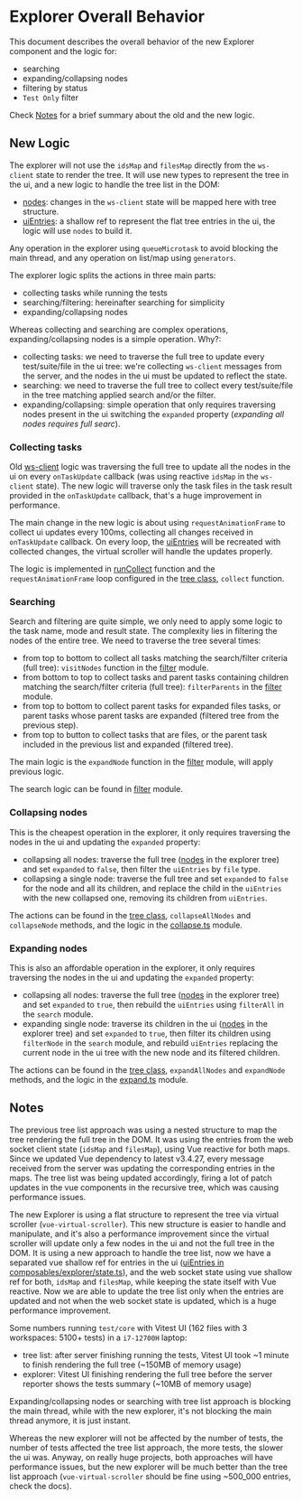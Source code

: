# Explorer Overall Behavior

This document describes the overall behavior of the new Explorer component and the logic for:
- searching
- expanding/collapsing nodes
- filtering by status
- `Test Only` filter

Check [Notes](#notes) for a brief summary about the old and the new logic.

## New Logic

The explorer will not use the `idsMap` and `filesMap` directly from the `ws-client` state to render the tree. It will use new types to represent the tree in the ui, and a new logic to handle the tree list in the DOM:
- [nodes](client/composables/explorer/tree.ts): changes in the `ws-client` state will be mapped here with tree structure.
- [uiEntries](client/composables/explorer/state.ts): a shallow ref to represent the flat tree entries in the ui, the logic will use `nodes` to build it.

Any operation in the explorer using `queueMicrotask` to avoid blocking the main thread, and any operation on list/map using `generators`.

The explorer logic splits the actions in three main parts:
- collecting tasks while running the tests
- searching/filtering: hereinafter searching for simplicity
- expanding/collapsing nodes

Whereas collecting and searching are complex operations, expanding/collapsing nodes is a simple operation. Why?:
- collecting tasks: we need to traverse the full tree to update every test/suite/file in the ui tree: we're collecting `ws-client` messages from the server, and the nodes in the ui must be updated to reflect the state.
- searching: we need to traverse the full tree to collect every test/suite/file in the tree matching applied search and/or the filter.
- expanding/collapsing: simple operation that only requires traversing nodes present in the ui switching the `expanded` property (_expanding all nodes requires full searc_).

### Collecting tasks

Old [ws-client](client/composables/client/index.ts) logic was traversing the full tree to update all the nodes in the ui on every `onTaskUpdate` callback (was using reactive `idsMap` in the `ws-client` state).
The new logic will traverse only the task files in the task result provided in the `onTaskUpdate` callback, that's a huge improvement in performance.

The main change in the new logic is about using `requestAnimationFrame` to collect ui updates every 100ms, collecting all changes received in `onTaskUpdate` callback. On every loop, the [uiEntries](client/composables/state.ts) will be recreated with collected changes, the virtual scroller will handle the updates properly.

The logic is implemented in [runCollect](client/composables/explorer/collector.ts) function and the `requestAnimationFrame` loop configured in the [tree class](client/composables/explorer/tree.ts), `collect` function.

### Searching

Search and filtering are quite simple, we only need to apply some logic to the task name, mode and result state.
The complexity lies in filtering the nodes of the entire tree. We need to traverse the tree several times:
- from top to bottom to collect all tasks matching the search/filter criteria (full tree): `visitNodes` function in the [filter](client/composables/explorer/filter.ts) module.
- from bottom to top to collect tasks and parent tasks containing children matching the search/filter criteria (full tree): `filterParents` in the [filter](client/composables/explorer/filter.ts) module.
- from top to bottom to collect parent tasks for expanded files tasks, or parent tasks whose parent tasks are expanded (filtered tree from the previous step).
- from top to button to collect tasks that are files, or the parent task included in the previous list and expanded (filtered tree).

The main logic is the `expandNode` function in the [filter](client/composables/explorer/filter.ts) module, will apply previous logic.

The search logic can be found in [filter](client/composables/explorer/filter.ts) module.

### Collapsing nodes

This is the cheapest operation in the explorer, it only requires traversing the nodes in the ui and updating the `expanded` property:
- collapsing all nodes: traverse the full tree ([nodes](client/composables/explorer/tree.ts) in the explorer tree) and set `expanded` to `false`, then filter the `uiEntries` by `file` type.
- collapsing a single node: traverse the full tree and set `expanded` to `false` for the node and all its children, and replace the child in the `uiEntries` with the new collapsed one, removing its children from `uiEntries`.

The actions can be found in the [tree class](client/composables/explorer/tree.ts), `collapseAllNodes` and `collapseNode` methods, and the logic in the [collapse.ts](client/composables/explorer/collapse.ts) module.

### Expanding nodes

This is also an affordable operation in the explorer, it only requires traversing the nodes in the ui and updating the `expanded` property:
- collapsing all nodes: traverse the full tree ([nodes](client/composables/explorer/tree.ts) in the explorer tree) and set `expanded` to `true`, then rebuild the `uiEntries` using `filterAll` in the `search` module.
- expanding single node: traverse its children in the ui ([nodes](client/composables/explorer/tree.ts) in the explorer tree) and set `expanded` to `true`, then filter its children using `filterNode` in the `search` module, and rebuild `uiEntries` replacing the current node in the ui tree with the new node and its filtered children.

The actions can be found in the [tree class](client/composables/explorer/tree.ts), `expandAllNodes` and `expandNode` methods, and the logic in the [expand.ts](client/composables/explorer/expand.ts) module.

## Notes

The previous tree list approach was using a nested structure to map the tree rendering the full tree in the DOM. It was using the entries from the web socket client state (`idsMap` and `filesMap`), using Vue reactive for both maps. Since we updated Vue dependency to latest v3.4.27, every message received from the server was updating the corresponding entries in the maps. The tree list was being updated accordingly, firing a lot of patch updates in the vue components in the recursive tree, which was causing performance issues.

The new Explorer is using a flat structure to represent the tree via virtual scroller (`vue-virtual-scroller`). This new structure is easier to handle and manipulate, and it's also a performance improvement since the virtual scroller will update only a few nodes in the ui and not the full tree in the DOM.
It is using a new approach to handle the tree list, now we have a separated vue shallow ref for entries in the ui ([uiEntries in composables/explorer/state.ts](client/composables/explorer/state.ts)), and the web socket state using vue shallow ref for both, `idsMap` and `filesMap`, while keeping the state itself with Vue reactive.
Now we are able to update the tree list only when the entries are updated and not when the web socket state is updated, which is a huge performance improvement.

Some numbers running `test/core` with Vitest UI (162 files with 3 workspaces: 5100+ tests) in a `i7-12700H` laptop:
- tree list: after server finishing running the tests, Vitest UI took ~1 minute to finish rendering the full tree (~150MB of memory usage)
- explorer: Vitest UI finishing rendering the full tree before the server reporter shows the tests summary (~10MB of memory usage)

Expanding/collapsing nodes or searching with tree list approach is blocking the main thread, while with the new explorer, it's not blocking the main thread anymore, it is just instant.

Whereas the new explorer will not be affected by the number of tests, the number of tests affected the tree list approach, the more tests, the slower the ui was.
Anyway, on really huge projects, both approaches will have performance issues, but the new explorer will be much better than the tree list approach (`vue-virtual-scroller` should be fine using ~500_000 entries, check the docs).
